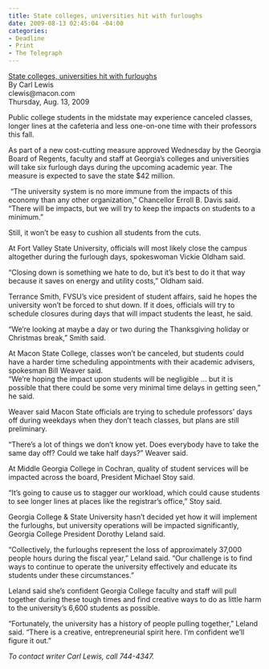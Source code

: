 ```yaml
---
title: State colleges, universities hit with furloughs
date: 2009-08-13 02:45:04 -04:00
categories:
- Deadline
- Print
- The Telegraph
---
```


<p style="padding: 0pt; margin: 0pt;"></p>
<p style="padding: 0pt; margin: 0pt;"><a href="http://www.macon.com/2009/08/13/808286/state-colleges-universities-hit.html">State colleges, universities hit with furloughs</a></p>
<p style="padding: 0pt; margin: 0pt;">By Carl Lewis</p>
<p style="padding: 0pt; margin: 0pt;">clewis@macon.com</p>
<p style="padding: 0pt; margin: 0pt;">Thursday, Aug. 13, 2009</p>
<p style="padding: 0pt; margin: 0pt;"></p>
<p>Public college students in the midstate may experience canceled classes, longer lines at the cafeteria and less one-on-one time with their professors this fall.</p>
<p>As part of a new cost-cutting measure approved Wednesday by the Georgia Board of Regents, faculty and staff at Georgia’s colleges and universities will take six furlough days during the upcoming academic year. The measure is expected to save the state $42 million.</p>
<p><!--more--> “The university system is no more immune from the impacts of this economy than any other organization,” Chancellor Erroll B. Davis said. “There will be impacts, but we will try to keep the impacts on students to a minimum.”</p>
<p>Still, it won’t be easy to cushion all students from the cuts.</p>
<p>At Fort Valley State University, officials will most likely close the campus altogether during the furlough days, spokeswoman Vickie Oldham said.</p>
<p>“Closing down is something we hate to do, but it’s best to do it that way because it saves on energy and utility costs,” Oldham said.</p>
<p>Terrance Smith, FVSU’s vice president of student affairs, said he hopes the university won’t be forced to shut down. If it does, officials will try to schedule closures during days that will impact students the least, he said.</p>
<p>“We’re looking at maybe a day or two during the Thanksgiving holiday or Christmas break,” Smith said.</p>
<p>At Macon State College, classes won’t be canceled, but students could have a harder time scheduling appointments with their academic advisers, spokesman Bill Weaver said.<br />
“We’re hoping the impact upon students will be negligible ... but it is possible that there could be some very minimal time delays in getting seen,” he said.</p>
<p>Weaver said Macon State officials are trying to schedule professors’ days off during weekdays when they don’t teach classes, but plans are still preliminary.</p>
<p>“There’s a lot of things we don’t know yet. Does everybody have to take the same day off? Could we take half days?” Weaver said.</p>
<p>At Middle Georgia College in Cochran, quality of student services will be impacted across the board, President Michael Stoy said.</p>
<p>“It’s going to cause us to stagger our workload, which could cause students to see longer lines at places like the registrar’s office,” Stoy said.</p>
<p>Georgia College &amp; State University hasn’t decided yet how it will implement the furloughs, but university operations will be impacted significantly, Georgia College President Dorothy Leland said.</p>
<p>“Collectively, the furloughs represent the loss of approximately 37,000 people hours during the fiscal year,” Leland said. “Our challenge is to find ways to continue to operate the university effectively and educate its students under these circumstances.”</p>
<p>Leland said she’s confident Georgia College faculty and staff will pull together during these tough times and find creative ways to do as little harm to the university’s 6,600 students as possible.</p>
<p>“Fortunately, the university has a history of people pulling together,” Leland said. “There is a creative, entrepreneurial spirit here. I’m confident we’ll figure it out.”</p>
<p><em>To contact writer Carl Lewis, call 744-4347.</em></p>

